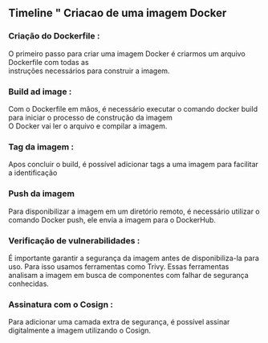 ## Timeline " Criacao de uma imagem Docker

### Criação do Dockerfile :    

O primeiro passo para criar uma imagem Docker é criarmos um arquivo Dockerfile com todas as <br>
instruções necessários para construir a imagem.

### Build ad image :

Com o Dockerfile em mãos, é necessário executar o comando docker build para iniciar o processo de construção da imagem <br>
O Docker vai ler o arquivo e compilar a imagem.

### Tag da imagem : 

Apos concluir o build, é possível adicionar tags a uma imagem para facilitar a identificação

### Push da imagem

Para disponibilizar a imagem em um diretório remoto, é necessário utilizar o comando Docker push, ele envia a imagem para o DockerHub.

### Verificação de vulnerabilidades :

É importante garantir a segurança da imagem antes de disponibiliza-la para uso. Para isso usamos ferramentas como Trivy. Essas ferramentas <br>
analisam a imagem em busca de componentes com falhar de segurança conhecidas.


### Assinatura com o Cosign : 

Para adicionar uma camada extra de segurança, é possível assinar digitalmente a imagem utilizando o Cosign.